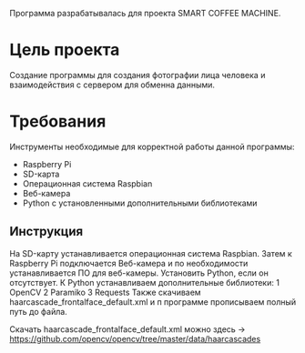 ﻿Программа разрабатывалась для проекта SMART COFFEE MACHINE.


Цель проекта
====== 
Создание программы для создания фотографии лица человека и взаимодействия с сервером для обменна данными.

Требования
======
Инструменты необходимые для корректной работы данной программы:

* Raspberry Pi
* SD-карта
* Операционная система Raspbian
* Веб-камера
* Python с установленными дополнительными библиотеками

Инструкция
----
 На SD-карту устанавливается операционная система Raspbian. Затем к Raspberry Pi подключается Веб-камера и по необходимости устанавливается ПО для веб-камеры. Установить Python, если он отсутствует.
 К Python устанавливаем дополнительные библиотеки: 
 1 OpenCV
 2 Paramiko
 3 Requests
 Также скачиваем haarcascade_frontalface_default.xml и п программе прописываем полный путь до файла.
 
 Скачать haarcascade_frontalface_default.xml можно здесь -> https://github.com/opencv/opencv/tree/master/data/haarcascades
